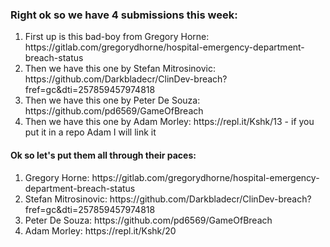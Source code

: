 <h3>Right ok so we have 4 submissions this week:</h3>

<ol>
<li>First up is this bad-boy from Gregory Horne: https://gitlab.com/gregorydhorne/hospital-emergency-department-breach-status </li>
<li>Then we have this one by Stefan Mitrosinovic: https://github.com/Darkbladecr/ClinDev-breach?fref=gc&dti=257859457974818 </li>
<li>Then we have this one by Peter De Souza: https://github.com/pd6569/GameOfBreach </li>
<li>Then we have this one by Adam Morley: https://repl.it/Kshk/13 - if you put it in a repo Adam I will link it</li>
</ol>

<h4> Ok so let's put them all through their paces: </h4>
<ol>
<li>Gregory Horne: https://gitlab.com/gregorydhorne/hospital-emergency-department-breach-status </li>
<li>Stefan Mitrosinovic: https://github.com/Darkbladecr/ClinDev-breach?fref=gc&dti=257859457974818 </li>
<li>Peter De Souza: https://github.com/pd6569/GameOfBreach </li>
<li>Adam Morley: https://repl.it/Kshk/20</li>
</ol>
